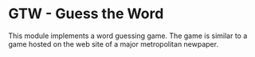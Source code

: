 # GTW - Guess the Word

This module implements a word guessing game. The game is similar
to a game hosted on the web site of a major metropolitan newpaper.

